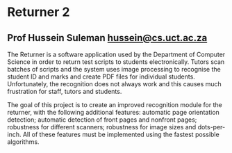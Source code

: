 # Returner 2
## Prof Hussein Suleman <hussein@cs.uct.ac.za>
The Returner is a software application used by the Department of Computer Science in order to return
test scripts to students electronically. Tutors scan batches of scripts and the system uses image
processing to recognise the student ID and marks and create PDF files for individual students.
Unfortunately, the recognition does not always work and this causes much frustration for staff, tutors and
students.

The goal of this project is to create an improved recognition module for the returner, with the following
additional features: automatic page orientation detection; automatic detection of front pages and nonfront
pages; robustness for different scanners; robustness for image sizes and dots-per-inch. All of these
features must be implemented using the fastest possible algorithms.
